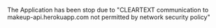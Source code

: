 The Application has been stop due to "CLEARTEXT communication to makeup-api.herokuapp.com not permitted by network security policy"
